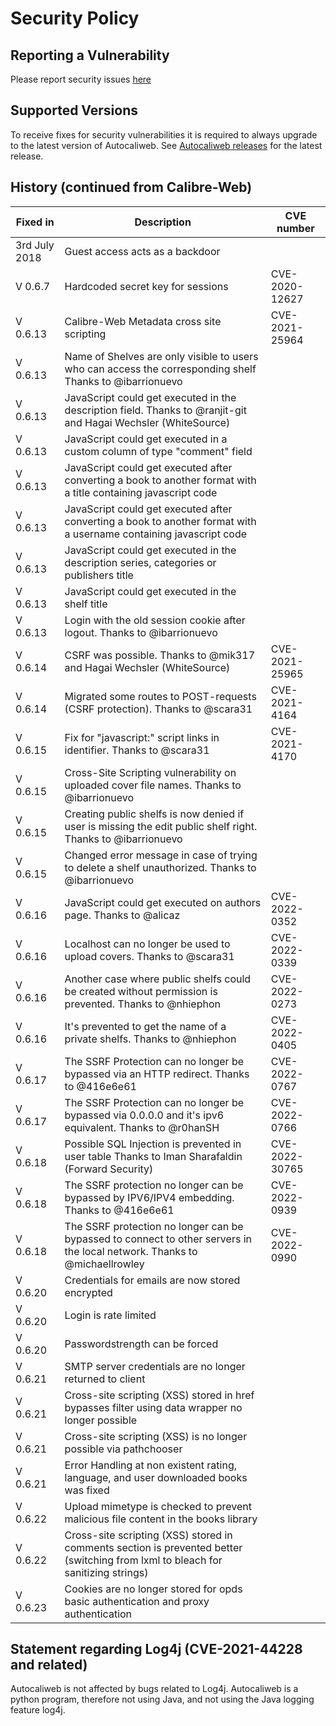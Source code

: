 # Security Policy

## Reporting a Vulnerability

Please report security issues [here](https://github.com/gelbphoenix/autocaliweb/security/advisories/new)

## Supported Versions

To receive fixes for security vulnerabilities it is required to always upgrade to the latest version of Autocaliweb. See [Autocaliweb releases](https://github.com/gelbphoenix/autocaliweb/releases/latest) for the latest release.

## History (continued from Calibre-Web)

| Fixed in      | Description                                                                                                                      | CVE number     |
| ------------- | -------------------------------------------------------------------------------------------------------------------------------- | -------------- |
| 3rd July 2018 | Guest access acts as a backdoor                                                                                                  |                |
| V 0.6.7       | Hardcoded secret key for sessions                                                                                                | CVE-2020-12627 |
| V 0.6.13      | Calibre-Web Metadata cross site scripting                                                                                        | CVE-2021-25964 |
| V 0.6.13      | Name of Shelves are only visible to users who can access the corresponding shelf Thanks to @ibarrionuevo                         |                |
| V 0.6.13      | JavaScript could get executed in the description field. Thanks to @ranjit-git and Hagai Wechsler (WhiteSource)                   |                |
| V 0.6.13      | JavaScript could get executed in a custom column of type "comment" field                                                         |                |
| V 0.6.13      | JavaScript could get executed after converting a book to another format with a title containing javascript code                  |                |
| V 0.6.13      | JavaScript could get executed after converting a book to another format with a username containing javascript code               |                |
| V 0.6.13      | JavaScript could get executed in the description series, categories or publishers title                                          |                |
| V 0.6.13      | JavaScript could get executed in the shelf title                                                                                 |                |
| V 0.6.13      | Login with the old session cookie after logout. Thanks to @ibarrionuevo                                                          |                |
| V 0.6.14      | CSRF was possible. Thanks to @mik317 and Hagai Wechsler (WhiteSource)                                                            | CVE-2021-25965 |
| V 0.6.14      | Migrated some routes to POST-requests (CSRF protection). Thanks to @scara31                                                      | CVE-2021-4164  |
| V 0.6.15      | Fix for "javascript:" script links in identifier. Thanks to @scara31                                                             | CVE-2021-4170  |
| V 0.6.15      | Cross-Site Scripting vulnerability on uploaded cover file names. Thanks to @ibarrionuevo                                         |                |
| V 0.6.15      | Creating public shelfs is now denied if user is missing the edit public shelf right. Thanks to @ibarrionuevo                     |                |
| V 0.6.15      | Changed error message in case of trying to delete a shelf unauthorized. Thanks to @ibarrionuevo                                  |                |
| V 0.6.16      | JavaScript could get executed on authors page. Thanks to @alicaz                                                                 | CVE-2022-0352  |
| V 0.6.16      | Localhost can no longer be used to upload covers. Thanks to @scara31                                                             | CVE-2022-0339  |
| V 0.6.16      | Another case where public shelfs could be created without permission is prevented. Thanks to @nhiephon                           | CVE-2022-0273  |
| V 0.6.16      | It's prevented to get the name of a private shelfs. Thanks to @nhiephon                                                          | CVE-2022-0405  |
| V 0.6.17      | The SSRF Protection can no longer be bypassed via an HTTP redirect. Thanks to @416e6e61                                          | CVE-2022-0767  |
| V 0.6.17      | The SSRF Protection can no longer be bypassed via 0.0.0.0 and it's ipv6 equivalent. Thanks to @r0hanSH                           | CVE-2022-0766  |
| V 0.6.18      | Possible SQL Injection is prevented in user table Thanks to Iman Sharafaldin (Forward Security)                                  | CVE-2022-30765 |
| V 0.6.18      | The SSRF protection no longer can be bypassed by IPV6/IPV4 embedding. Thanks to @416e6e61                                        | CVE-2022-0939  |
| V 0.6.18      | The SSRF protection no longer can be bypassed to connect to other servers in the local network. Thanks to @michaellrowley        | CVE-2022-0990  |
| V 0.6.20      | Credentials for emails are now stored encrypted                                                                                  |                |
| V 0.6.20      | Login is rate limited                                                                                                            |                |
| V 0.6.20      | Passwordstrength can be forced                                                                                                   |                |
| V 0.6.21      | SMTP server credentials are no longer returned to client                                                                         |                |
| V 0.6.21      | Cross-site scripting (XSS) stored in href bypasses filter using data wrapper no longer possible                                  |                |
| V 0.6.21      | Cross-site scripting (XSS) is no longer possible via pathchooser                                                                 |                |
| V 0.6.21      | Error Handling at non existent rating, language, and user downloaded books was fixed                                             |                |
| V 0.6.22      | Upload mimetype is checked to prevent malicious file content in the books library                                                |                |
| V 0.6.22      | Cross-site scripting (XSS) stored in comments section is prevented better (switching from lxml to bleach for sanitizing strings) |                |
| V 0.6.23      | Cookies are no longer stored for opds basic authentication and proxy authentication                                              |                |

## Statement regarding Log4j (CVE-2021-44228 and related)

Autocaliweb is not affected by bugs related to Log4j. Autocaliweb is a python program, therefore not using Java, and not using the Java logging feature log4j.
